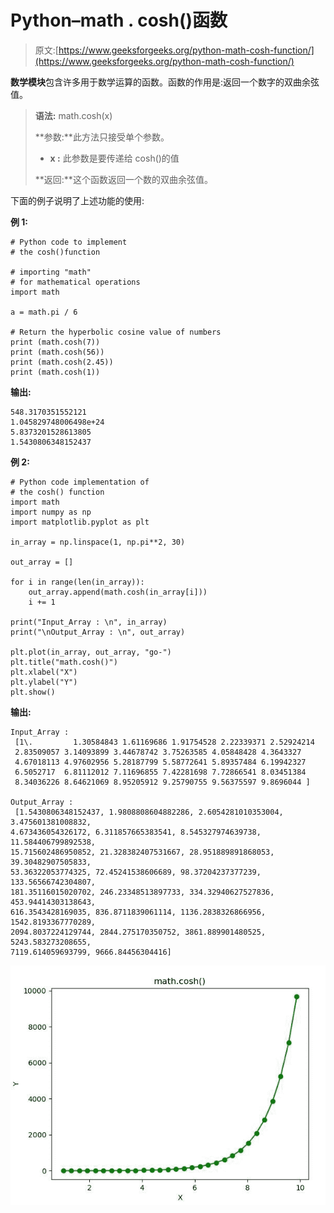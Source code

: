 # Python–math . cosh()函数

> 原文:[https://www.geeksforgeeks.org/python-math-cosh-function/](https://www.geeksforgeeks.org/python-math-cosh-function/)

**数学模块**包含许多用于数学运算的函数。函数的作用是:返回一个数字的双曲余弦值。

> **语法:** math.cosh(x)
> 
> **参数:**此方法只接受单个参数。
> 
> *   **x :** 此参数是要传递给 cosh()的值
> 
> **返回:**这个函数返回一个数的双曲余弦值。

下面的例子说明了上述功能的使用:

**例 1:**

```
# Python code to implement
# the cosh()function

# importing "math"
# for mathematical operations  
import math  

a = math.pi / 6

# Return the hyperbolic cosine value of numbers 
print (math.cosh(7))
print (math.cosh(56))
print (math.cosh(2.45))
print (math.cosh(1))
```

**输出:**

```
548.3170351552121
1.045829748006498e+24
5.8373201528613805
1.5430806348152437

```

**例 2:**

```
# Python code implementation of 
# the cosh() function
import math 
import numpy as np 
import matplotlib.pyplot as plt  

in_array = np.linspace(1, np.pi**2, 30) 

out_array = [] 

for i in range(len(in_array)): 
    out_array.append(math.cosh(in_array[i])) 
    i += 1

print("Input_Array : \n", in_array)  
print("\nOutput_Array : \n", out_array)  

plt.plot(in_array, out_array, "go-")  
plt.title("math.cosh()")  
plt.xlabel("X")  
plt.ylabel("Y")  
plt.show() 
```

**输出:**

```
Input_Array : 
 [1\.         1.30584843 1.61169686 1.91754528 2.22339371 2.52924214
 2.83509057 3.14093899 3.44678742 3.75263585 4.05848428 4.3643327
 4.67018113 4.97602956 5.28187799 5.58772641 5.89357484 6.19942327
 6.5052717  6.81112012 7.11696855 7.42281698 7.72866541 8.03451384
 8.34036226 8.64621069 8.95205912 9.25790755 9.56375597 9.8696044 ]

Output_Array : 
 [1.5430806348152437, 1.9808808604882286, 2.6054281010353004, 3.475601381008832, 
4.673436054326172, 6.311857665383541, 8.545327974639738, 11.584406799892538, 
15.715602486950852, 21.328382407531667, 28.951889891868053, 39.30482907505833, 
53.36322053774325, 72.45241538606689, 98.37204237377239, 133.56566742304807, 
181.35116015020702, 246.23348513897733, 334.32940627527836, 453.94414303138643, 
616.3543428169035, 836.8711839061114, 1136.2838326866956, 1542.8193367770289, 
2094.8037224129744, 2844.275170350752, 3861.889901480525, 5243.583273208655, 
7119.614059693799, 9666.84456304416]

```

![](img/8f9c01ea801ba2fd1e92da0b23a192dd.png)